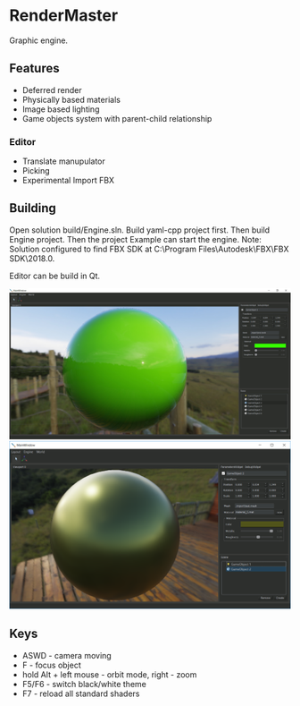 # RenderMaster

Graphic engine.

## Features
* Deferred render
* Physically based materials
* Image based lighting
* Game objects system with parent-child relationship

### Editor
* Translate manupulator
* Picking
* Experimental Import FBX

## Building
Open solution build/Engine.sln. Build yaml-cpp project first. Then build Engine project. Then the project Example can start the engine.
Note: Solution configured to find FBX SDK at C:\Program Files\Autodesk\FBX\FBX SDK\2018.0.

Editor can be build in Qt.

![Alt text](editor1.png?raw=true "Example")
![Alt text](editor2.png?raw=true "Example")

## Keys
* ASWD - camera moving
* F - focus object
* hold Alt + left mouse - orbit mode, right - zoom
* F5/F6 - switch black/white theme
* F7 - reload all standard shaders


